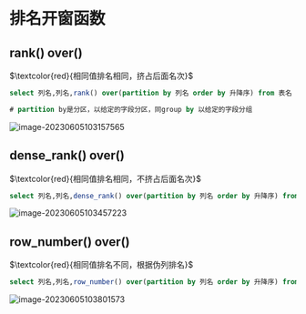 # 排名开窗函数

## rank() over() 

$\textcolor{red}{相同值排名相同，挤占后面名次}$

```sql
select 列名,列名,rank() over(partition by 列名 order by 升降序) from 表名

# partition by是分区，以给定的字段分区，同group by 以给定的字段分组
```

![image-20230605103157565](C:\Users\asus\AppData\Roaming\Typora\typora-user-images\image-20230605103157565.png)

## dense_rank() over()

$\textcolor{red}{相同值排名相同，不挤占后面名次}$

```sql
select 列名,列名,dense_rank() over(partition by 列名 order by 升降序) from 表名
```

![image-20230605103457223](C:\Users\asus\AppData\Roaming\Typora\typora-user-images\image-20230605103457223.png)

## row_number() over()

$\textcolor{red}{相同值排名不同，根据伪列排名}$

```sql
select 列名,列名,row_number() over(partition by 列名 order by 升降序) from 表名
```

![image-20230605103801573](C:\Users\asus\AppData\Roaming\Typora\typora-user-images\image-20230605103801573.png)